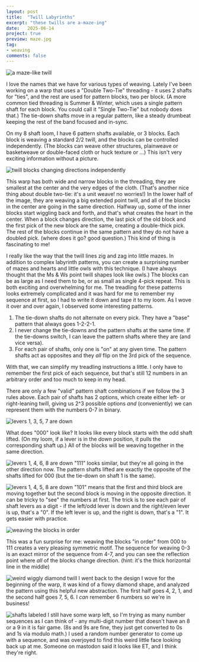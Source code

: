 ```yaml
---
layout: post
title:  "Twill Labyrinths"
excerpt: "these twills are a-maze-ing"
date:   2025-06-14
project: true
preview: maze.jpg
tag:
- weaving 
comments: false
---
```


![a maze-like twill](/assets/img/maze-hero.jpg)

I love the names that we have for various types of weaving. Lately I've been working on a warp that uses a "Double Two-Tie" threading - it uses 2 shafts for "ties", and the rest are used for pattern blocks, two per block. (A more common tied threading is Summer & Winter, which uses a single pattern shaft for each block. You could call it "Single Two-Tie" but nobody does that.) The tie-down shafts move in a regular pattern, like a steady drumbeat keeping the rest of the band focused and in-sync.

On my 8 shaft loom, I have 6 pattern shafts available, or 3 blocks. Each block is weaving a standard 2/2 twill, and the blocks can be controlled independently. (The blocks can weave other structures, plainweave or basketweave or double-faced cloth or huck texture or ...) This isn't very exciting information without a picture.

![twill blocks changing directions independently](/assets/img/maze-blocks2.jpg)

This warp has both wide and narrow blocks in the threading, they are smallest at the center and the very edges of the cloth. (That's another nice thing about double two-tie: it's a unit weave! no worries!) In the lower half of the image, they are weaving a big extended point twill, and all of the blocks in the center are going in the same direction. Halfway up, some of the inner blocks start wiggling back and forth, and that's what creates the heart in the center. When a block changes direction, the last pick of the old block and the first pick of the new block are the same, creating a double-thick pick. The rest of the blocks continue in the same pattern and they do not have a doubled pick. (where does it go? good question.) This kind of thing is fascinating to me! 

I really like the way that the twill lines zig and zag into little mazes. In addition to complex labyrinth patterns, you can create a surprising number of mazes and hearts and little owls with this technique. (I have always thought that the Ms & Ws point twill shapes look like owls.) The blocks can be as large as I need them to be, or as small as single 4-pick repeat. This is both exciting and overwhelming for me. The treadling for these patterns looks extremely complicated and it was hard for me to remember my sequence at first, so I had to write it down and tape it to my loom. As I wove it over and over again, I observed some interesting patterns.

1. The tie-down shafts do not alternate on every pick. They have a "base" pattern that always goes 1-2-2-1.
2. I never change the tie-downs and the pattern shafts at the same time. If the tie-downs switch, I can leave the pattern shafts where they are (and vice versa).
3. For each pair of shafts, only one is "on" at any given time. The pattern shafts act as opposites and they _all_ flip on the 3rd pick of the sequence.

With that, we can simplify my treadling instructions a little. I only have to remember the first pick of each sequence, but that's still 12 numbers in an arbitrary order and too much to keep in my head. 

There are only a few "valid" pattern shaft combinations if we follow the 3 rules above. Each pair of shafts has 2 options, which create either left- or right-leaning twill, giving us 2^3 possible options _and_ (conveniently) we can represent them with the numbers 0-7 in binary. 

![levers 1, 3, 5, 7 are down](/assets/img/maze-0.jpg)

What does "000" look like? It looks like every block starts with the odd shaft lifted. (On my loom, if a lever is in the down position, it pulls the corresponding shaft up.) All of the blocks will be weaving together in the same direction.

![levers 1, 4, 6, 8 are down](/assets/img/maze-7.jpg)
"111" looks similar, but they're all going in the other direction now. The pattern shafts lifted are exactly the opposite of the shafts lifted for 000 (but the tie-down on shaft 1 is the same).

![levers 1, 4, 5, 8 are down](/assets/img/maze-5.jpg)
"101" means that the first and third block are moving together but the second block is moving in the opposite direction. It can be tricky to "see" the numbers at first. The trick is to see each pair of shaft levers as a digit - if the left/odd lever is down and the right/even lever is up, that's a "0". If the left lever is up, and the right is down, that's a "1". It gets easier with practice. 

![weaving the blocks in order](/assets/img/maze-counting.jpg)

This was a fun surprise for me: weaving the blocks "in order" from 000 to 111 creates a very pleasing symmetric motif. The sequence for weaving 0-3 is an exact mirror of the sequence from 4-7, and you can see the reflection point where _all_ of the blocks change direction. (hint: it's the thick horizontal line in the middle)


![weird wiggly diamond twill](/assets/img/maze-watermotif.jpg)
I went back to the design I wove for the beginning of the warp, it was kind of a flowy diamond shape, and analyzed the pattern using this helpful new abstraction. The first half goes 4, 2, 1, and the second half goes 7, 5, 6. I _can_ remember 6 numbers so we're in business!


![shafts labeled](/assets/img/maze-et.jpg)
I still have some warp left, so I'm trying as many number sequences as I can think of - any multi-digit number that doesn't have an 8 or a 9 in it is fair game. (8s and 9s are fine, they just get converted to 0s and 1s via modulo math.) I used a random number generator to come up with a sequence, and was overjoyed to find this weird little face looking back up at me. Someone on mastodon said it looks like ET, and I think they're right. 
